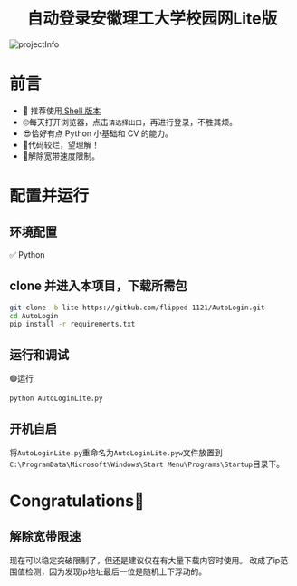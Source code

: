 <div align="center">
<h1>自动登录安徽理工大学校园网Lite版</h1>
</div>

![projectInfo](https://socialify.git.ci/flipped-1121/AutoLogin/image?description=1&font=Inter&forks=1&issues=1&language=1&logo=https%3A%2F%2Fcdn.jsdelivr.net%2Fgh%2Fflipped-1121%2FBlogPictures%2Fflipped-1121-PIC%2F%E5%AE%BD%E5%B8%A6%E6%8F%90%E9%80%9F.png&name=1&owner=1&pattern=Circuit%20Board&pulls=1&stargazers=1&theme=Light)

# 前言
+ 🌟 推荐使用[ Shell 版本](https://github.com/flipped-1121/AutoLogin/tree/shell)
+ 🙄每天打开浏览器，点击`请选择出口`，再进行登录，不胜其烦。
+ 😎恰好有点 Python 小基础和 CV 的能力。
+ 🗿代码较烂，望理解！
+ 🌟解除宽带速度限制。


# 配置并运行

## 环境配置
✅ Python

## clone 并进入本项目，下载所需包
```bash
git clone -b lite https://github.com/flipped-1121/AutoLogin.git
cd AutoLogin
pip install -r requirements.txt
```

## 运行和调试
🟢运行
```bash
python AutoLoginLite.py
```

## 开机自启
将`AutoLoginLite.py`重命名为`AutoLoginLite.pyw`文件放置到`C:\ProgramData\Microsoft\Windows\Start Menu\Programs\Startup`目录下。
<h1>Congratulations🎉</h1>

## 解除宽带限速
现在可以稳定突破限制了，但还是建议仅在有大量下载内容时使用。
改成了ip范围值检测，因为发现ip地址最后一位是随机上下浮动的。
